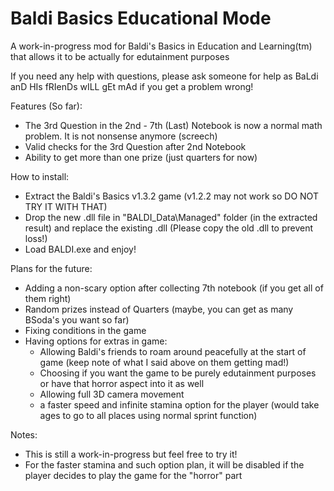 # Baldi Basics Educational Mode
A work-in-progress mod for Baldi's Basics in Education and Learning(tm) that allows it to be actually for edutainment purposes

If you need any help with questions, please ask someone for help as BaLdi anD HIs fRIenDs wILL gEt mAd if you get a problem wrong!

Features (So far):
- The 3rd Question in the 2nd - 7th (Last) Notebook is now a normal math problem. It is not nonsense anymore (screech)
- Valid checks for the 3rd Question after 2nd Notebook
- Ability to get more than one prize (just quarters for now)

How to install:
- Extract the Baldi's Basics v1.3.2 game (v1.2.2 may not work so DO NOT TRY IT WITH THAT)
- Drop the new .dll file in "BALDI_Data\Managed\" folder (in the extracted result) and replace the existing .dll (Please copy the old .dll to prevent loss!)
- Load BALDI.exe and enjoy!

Plans for the future:
- Adding a non-scary option after collecting 7th notebook (if you get all of them right)
- Random prizes instead of Quarters (maybe, you can get as many BSoda's you want so far)
- Fixing conditions in the game
- Having options for extras in game:
  - Allowing Baldi's friends to roam around peacefully at the start of game (keep note of what I said above on them getting mad!)
  - Choosing if you want the game to be purely edutainment purposes or have that horror aspect into it as well
  - Allowing full 3D camera movement
  - a faster speed and infinite stamina option for the player (would take ages to go to all places using normal sprint function)

Notes:
- This is still a work-in-progress but feel free to try it!
- For the faster stamina and such option plan, it will be disabled if the player decides to play the game for the "horror" part
